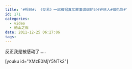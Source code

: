 ```yaml
---
title: '#视频#: 《交易》一部根据真实故事改编的5分钟感人#微电影#'
id: 171
categories:
  - video
  - 他山之石
date: 2011-12-25 06:27:06
tags:
---
```


反正我是被感动了.....

[youku id="XMzE0MjY5NTk2"] 